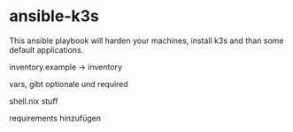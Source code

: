 # ansible-k3s

This ansible playbook will harden your machines, install k3s and than some default applications.

inventory.example -> inventory

vars, gibt optionale und required

shell.nix stuff

requirements hinzufügen


